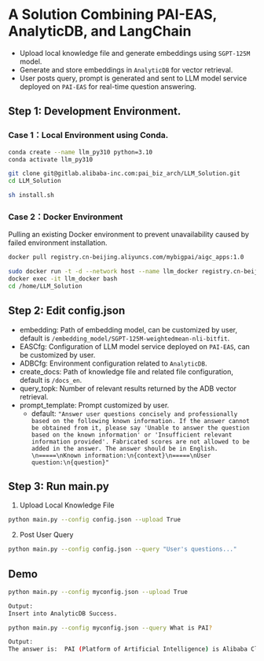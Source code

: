 # A Solution Combining PAI-EAS, AnalyticDB, and LangChain

- Upload local knowledge file and generate embeddings using `SGPT-125M` model.
- Generate and store embeddings in `AnalyticDB` for vector retrieval.
- User posts query, prompt is generated and sent to LLM model service deployed on `PAI-EAS` for real-time question answering.

## Step 1: Development Environment.

### Case 1：Local Environment using Conda.

```bash
conda create --name llm_py310 python=3.10
conda activate llm_py310

git clone git@gitlab.alibaba-inc.com:pai_biz_arch/LLM_Solution.git
cd LLM_Solution

sh install.sh
```

### Case 2：Docker Environment
Pulling an existing Docker environment to prevent unavailability caused by failed environment installation.

```bash
docker pull registry.cn-beijing.aliyuncs.com/mybigpai/aigc_apps:1.0

sudo docker run -t -d --network host --name llm_docker registry.cn-beijing.aliyuncs.com/mybigpai/aigc_apps:1.0
docker exec -it llm_docker bash
cd /home/LLM_Solution
```

## Step 2: Edit config.json

- embedding: Path of embedding model, can be customized by user, default is `/embedding_model/SGPT-125M-weightedmean-nli-bitfit`.
- EASCfg: Configuration of LLM model service deployed on `PAI-EAS`, can be customized by user.
- ADBCfg: Environment configuration related to `AnalyticDB`.
- create_docs: Path of knowledge file and related file configuration, default is `/docs_en`.
- query_topk: Number of relevant results returned by the ADB vector retrieval.
- prompt_template: Prompt customized by user.
    - default: `"Answer user questions concisely and professionally based on the following known information. If the answer cannot be obtained from it, please say 'Unable to answer the question based on the known information' or 'Insufficient relevant information provided'. Fabricated scores are not allowed to be added in the answer. The answer should be in English. \n=====\nKnown information:\n{context}\n=====\nUser question:\n{question}" `

## Step 3: Run main.py
1. Upload Local Knowledge File
```bash
python main.py --config config.json --upload True
```

2. Post User Query
```bash
python main.py --config config.json --query "User's questions..."
```

## Demo
```bash
python main.py --config myconfig.json --upload True 

Output:
Insert into AnalyticDB Success.
```

```bash
python main.py --config myconfig.json --query What is PAI?

Output:
The answer is:  PAI (Platform of Artificial Intelligence) is Alibaba Cloud's artificial intelligence platform, which provides a one-stop machine learning solution. This article introduces you to what machine learning PAI is.
```